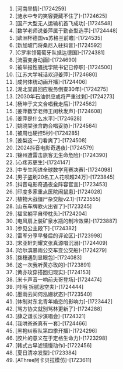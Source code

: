 
1. [河南旱情]-[1724259]
1. [涟水中专的笑容要藏不住了]-[1724625]
1. [国产大型无人运输机首飞成功]-[1724548]
1. [数学老师说姜萍属于勤奋型选手]-[1724448]
1. [欧洲杯德国vs苏格兰前瞻]-[1724535]
1. [新加坡门将桑尼入驻抖音]-[1724592]
1. [C罗率领葡萄牙队抵达德国]-[1724381]
1. [流萤变身动画]-[1724690]
1. [被举报性骚扰学院书记已停职]-[1724500]
1. [江苏大学喊话欢迎姜萍]-[1724680]
1. [成何体统动画开播]-[1724406]
1. [湖北宜昌回应税务倒查30年]-[1724275]
1. [2030年石油供应或将严重过剩]-[1724273]
1. [杨坤于文文合唱我走后]-[1724562]
1. [姜萍数学老师王闰秋发声]-[1724608]
1. [姜萍是什么水平]-[1724628]
1. [姚晓棠张含韵合唱妥协]-[1724564]
1. [被周也硬控5秒]-[1724285]
1. [姜梨这一刀看爽了]-[1724508]
1. [2024抖音电影奇遇夜]-[1724579]
1. [锦州遭雷击旅客无生命危险]-[1724390]
1. [心疼苏更生]-[1724147]
1. [中专生闯进全球数学竞赛决赛]-[1724098]
1. [男子盗刷20名工人花呗超24万]-[1723845]
1. [抖音电影奇遇夜全阵容官宣]-[1723453]
1. [印度多家重点医院闹鼠患]-[1724028]
1. [植物大战僵尸杂交版v2.1]-[1723555]
1. [山东车牌歌火出省了]-[1723245]
1. [福宝躺平自带枕头]-[1724204]
1. [电风扇上装矿泉水瓶的制冷效果]-[1723887]
1. [参见公主殿下]-[1724382]
1. [雷军分享早餐后的评论区]-[1723998]
1. [宋亚轩刘耀文张真源唱沉溺]-[1724409]
1. [哈尔滨暴雨公交车变公交船]-[1724279]
1. [拨穗遇到显眼包]-[1724083]
1. [这一次我听黄亦玫的]-[1723891]
1. [黄亦玫穿搭回归现实]-[1724153]
1. [米卡声音一响前夫哥登场]-[1724474]
1. [哇哦 拆腻思空夫]-[1724444]
1. [墨雨云间何泓姗状态]-[1723540]
1. [体制对东北青年婚恋的影响力]-[1723442]
1. [骂方协文就别骂林更新了]-[1724288]
1. [薛之谦长沙演唱会]-[1724321]
1. [我哄爸爸真有一套]-[1724466]
1. [黑袍纠察队第四季开播]-[1724296]
1. [胶片的意义在于定格生命力]-[1723298]
1. [韩式古早滤镜慢动作]-[1722456]
1. [夏日清凉发型]-[1723384]
1. [AThree阿卡贝拉模仿]-[1723611]